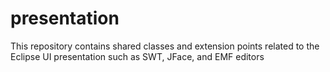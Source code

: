 # presentation
This repository contains shared classes and extension points related to the Eclipse UI presentation such as SWT, JFace, and EMF editors

